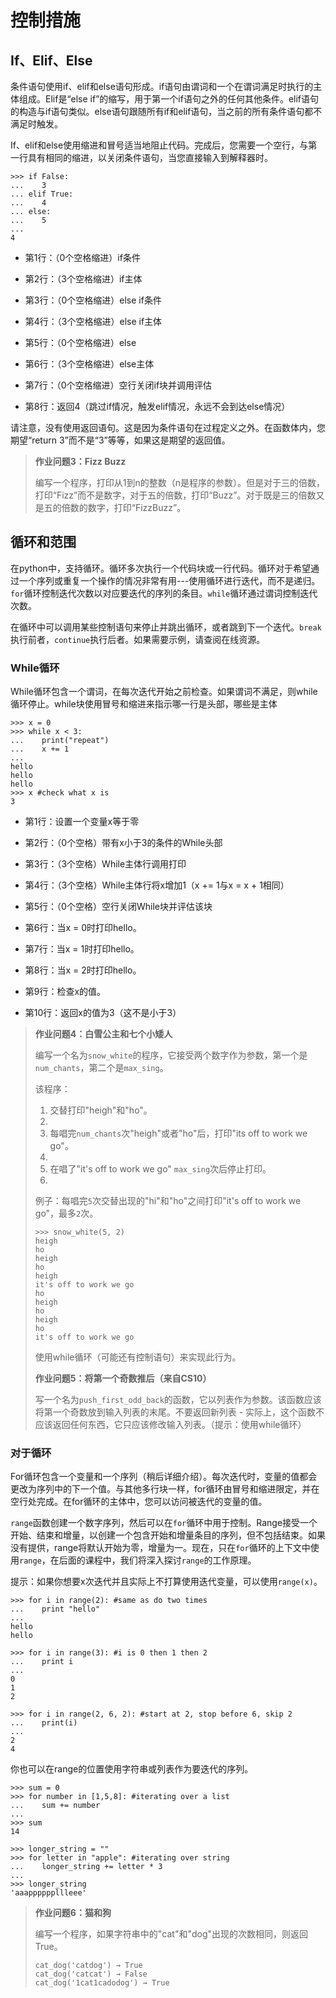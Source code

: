 # 控制措施

## If、Elif、Else

条件语句使用if、elif和else语句形成。if语句由谓词和一个在谓词满足时执行的主体组成。Elif是“else if”的缩写，用于第一个if语句之外的任何其他条件。elif语句的构造与if语句类似。else语句跟随所有if和elif语句，当之前的所有条件语句都不满足时触发。

If、elif和else使用缩进和冒号适当地阻止代码。完成后，您需要一个空行，与第一行具有相同的缩进，以关闭条件语句，当您直接输入到解释器时。

```
>>> if False:
...    3
... elif True:
...    4
... else:
...    5
...
4 
```

+   第1行：（0个空格缩进）if条件

+   第2行：（3个空格缩进）if主体

+   第3行：（0个空格缩进）else if条件

+   第4行：（3个空格缩进）else if主体

+   第5行：（0个空格缩进）else

+   第6行：（3个空格缩进）else主体

+   第7行：（0个空格缩进）空行关闭if块并调用评估

+   第8行：返回4（跳过if情况，触发elif情况，永远不会到达else情况）

请注意，没有使用返回语句。这是因为条件语句在过程定义之外。在函数体内，您期望“return 3”而不是“3”等等，如果这是期望的返回值。

> **作业问题3：Fizz Buzz**
> 
> 编写一个程序，打印从1到n的整数（n是程序的参数）。但是对于三的倍数，打印“Fizz”而不是数字，对于五的倍数，打印“Buzz”。对于既是三的倍数又是五的倍数的数字，打印“FizzBuzz”。

## 循环和范围

在python中，支持循环。循环多次执行一个代码块或一行代码。循环对于希望通过一个序列或重复一个操作的情况非常有用---使用循环进行迭代，而不是递归。`for`循环控制迭代次数以对应要迭代的序列的条目。`while`循环通过谓词控制迭代次数。

在循环中可以调用某些控制语句来停止并跳出循环，或者跳到下一个迭代。`break`执行前者，`continue`执行后者。如果需要示例，请查阅在线资源。

### While循环

While循环包含一个谓词，在每次迭代开始之前检查。如果谓词不满足，则while循环停止。while块使用冒号和缩进来指示哪一行是头部，哪些是主体

```
>>> x = 0
>>> while x < 3:
...    print("repeat")
...    x += 1
...
hello
hello
hello
>>> x #check what x is
3 
```

+   第1行：设置一个变量x等于零

+   第2行：（0个空格）带有x小于3的条件的While头部

+   第3行：（3个空格）While主体行调用打印

+   第4行：（3个空格）While主体行将x增加1（x += 1与x = x + 1相同）

+   第5行：（0个空格）空行关闭While块并评估该块

+   第6行：当x = 0时打印hello。

+   第7行：当x = 1时打印hello。

+   第8行：当x = 2时打印hello。

+   第9行：检查x的值。

+   第10行：返回x的值为3（这不是小于3）

> **作业问题4：白雪公主和七个小矮人**
> 
> 编写一个名为`snow_white`的程序，它接受两个数字作为参数，第一个是`num_chants`，第二个是`max_sing`。
> 
> 该程序：
> 
> 1.  交替打印"heigh"和"ho"。
> 1.  
> 1.  每唱完`num_chants`次"heigh"或者"ho"后，打印"its off to work we go"。
> 1.  
> 1.  在唱了"it's off to work we go" `max_sing`次后停止打印。
> 1.  
> 例子：每唱完`5`次交替出现的"hi"和"ho"之间打印"it's off to work we go"，最多`2`次。
> 
> ```
> >>> snow_white(5, 2)
> heigh
> ho
> heigh
> ho
> heigh
> it's off to work we go
> ho
> heigh
> ho
> heigh
> ho
> it's off to work we go 
> ```
> 
> 使用while循环（可能还有控制语句）来实现此行为。
> 
> **作业问题5：将第一个奇数推后（来自CS10）**
> 
> 写一个名为`push_first_odd_back`的函数，它以列表作为参数。该函数应该将第一个奇数放到输入列表的末尾。不要返回新列表 - 实际上，这个函数不应该返回任何东西，它只应该修改输入列表。（提示：使用while循环）

### 对于循环

For循环包含一个变量和一个序列（稍后详细介绍）。每次迭代时，变量的值都会更改为序列中的下一个值。与其他多行块一样，for循环由冒号和缩进限定，并在空行处完成。在for循环的主体中，您可以访问被迭代的变量的值。

`range`函数创建一个数字序列，然后可以在`for`循环中用于控制。Range接受一个开始、结束和增量，以创建一个包含开始和增量条目的序列，但不包括结束。如果没有提供，range将默认开始为零，增量为一。现在，只在`for`循环的上下文中使用`range`，在后面的课程中，我们将深入探讨`range`的工作原理。

提示：如果你想要x次迭代并且实际上不打算使用迭代变量，可以使用`range(x)`。 

```
>>> for i in range(2): #same as do two times
...    print "hello"
...
hello
hello 
```

```
>>> for i in range(3): #i is 0 then 1 then 2
...    print i
...
0
1
2 
```

```
>>> for i in range(2, 6, 2): #start at 2, stop before 6, skip 2
...    print(i)
...
2
4 
```

你也可以在range的位置使用字符串或列表作为要迭代的序列。

```
>>> sum = 0
>>> for number in [1,5,8]: #iterating over a list
...    sum += number
...
>>> sum
14 
```

```
>>> longer_string = ""
>>> for letter in "apple": #iterating over string
...    longer_string += letter * 3
...
>>> longer_string
'aaappppppllleee' 
```

> **作业问题6：猫和狗**
> 
> 编写一个程序，如果字符串中的"cat"和"dog"出现的次数相同，则返回True。
> 
> ```
> cat_dog('catdog') → True
> cat_dog('catcat') → False
> cat_dog('1cat1cadodog') → True 
> ```
